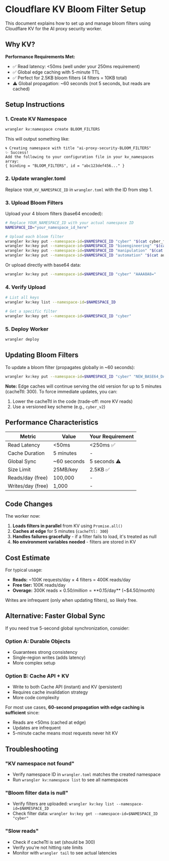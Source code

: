 # Cloudflare KV Bloom Filter Setup

This document explains how to set up and manage bloom filters using Cloudflare KV for the AI proxy security worker.

## Why KV?

**Performance Requirements Met:**
- ✅ Read latency: <50ms (well under your 250ms requirement)
- ✅ Global edge caching with 5-minute TTL
- ✅ Perfect for 2.5KB bloom filters (4 filters = 10KB total)
- ⚠️ Global propagation: ~60 seconds (not 5 seconds, but reads are cached)

## Setup Instructions

### 1. Create KV Namespace

```bash
wrangler kv:namespace create BLOOM_FILTERS
```

This will output something like:
```
🌀 Creating namespace with title "ai-proxy-security-BLOOM_FILTERS"
✨ Success!
Add the following to your configuration file in your kv_namespaces array:
{ binding = "BLOOM_FILTERS", id = "abc123def456..." }
```

### 2. Update wrangler.toml

Replace `YOUR_KV_NAMESPACE_ID` in `wrangler.toml` with the ID from step 1.

### 3. Upload Bloom Filters

Upload your 4 bloom filters (base64 encoded):

```bash
# Replace YOUR_NAMESPACE_ID with your actual namespace ID
NAMESPACE_ID="your_namespace_id_here"

# Upload each bloom filter
wrangler kv:key put --namespace-id=$NAMESPACE_ID "cyber" "$(cat cyber_filter.txt)"
wrangler kv:key put --namespace-id=$NAMESPACE_ID "bioengineering" "$(cat bio_filter.txt)"
wrangler kv:key put --namespace-id=$NAMESPACE_ID "manipulation" "$(cat manipulation_filter.txt)"
wrangler kv:key put --namespace-id=$NAMESPACE_ID "automation" "$(cat automation_filter.txt)"
```

Or upload directly with base64 data:
```bash
wrangler kv:key put --namespace-id=$NAMESPACE_ID "cyber" "AAAA8A8="
```

### 4. Verify Upload

```bash
# List all keys
wrangler kv:key list --namespace-id=$NAMESPACE_ID

# Get a specific filter
wrangler kv:key get --namespace-id=$NAMESPACE_ID "cyber"
```

### 5. Deploy Worker

```bash
wrangler deploy
```

## Updating Bloom Filters

To update a bloom filter (propagates globally in ~60 seconds):

```bash
wrangler kv:key put --namespace-id=$NAMESPACE_ID "cyber" "NEW_BASE64_DATA"
```

**Note:** Edge caches will continue serving the old version for up to 5 minutes (cacheTtl: 300). To force immediate updates, you can:
1. Lower the cacheTtl in the code (trade-off: more KV reads)
2. Use a versioned key scheme (e.g., `cyber_v2`)

## Performance Characteristics

| Metric | Value | Your Requirement |
|--------|-------|------------------|
| Read Latency | <50ms | <250ms ✅ |
| Cache Duration | 5 minutes | - |
| Global Sync | ~60 seconds | 5 seconds ⚠️ |
| Size Limit | 25MB/key | 2.5KB ✅ |
| Reads/day (free) | 100,000 | - |
| Writes/day (free) | 1,000 | - |

## Code Changes

The worker now:
1. **Loads filters in parallel** from KV using `Promise.all()`
2. **Caches at edge** for 5 minutes (`cacheTtl: 300`)
3. **Handles failures gracefully** - if a filter fails to load, it's treated as null
4. **No environment variables needed** - filters are stored in KV

## Cost Estimate

For typical usage:
- **Reads:** ~100K requests/day × 4 filters = 400K reads/day
- **Free tier:** 100K reads/day
- **Overage:** 300K reads × $0.50/million = **$0.15/day** (~$4.50/month)

Writes are infrequent (only when updating filters), so likely free.

## Alternative: Faster Global Sync

If you need true 5-second global synchronization, consider:

### Option A: Durable Objects
- Guarantees strong consistency
- Single-region writes (adds latency)
- More complex setup

### Option B: Cache API + KV
- Write to both Cache API (instant) and KV (persistent)
- Requires cache invalidation strategy
- More code complexity

For most use cases, **60-second propagation with edge caching is sufficient** since:
- Reads are <50ms (cached at edge)
- Updates are infrequent
- 5-minute cache means most requests never hit KV

## Troubleshooting

### "KV namespace not found"
- Verify namespace ID in `wrangler.toml` matches the created namespace
- Run `wrangler kv:namespace list` to see all namespaces

### "Bloom filter data is null"
- Verify filters are uploaded: `wrangler kv:key list --namespace-id=$NAMESPACE_ID`
- Check filter data: `wrangler kv:key get --namespace-id=$NAMESPACE_ID "cyber"`

### "Slow reads"
- Check if cacheTtl is set (should be 300)
- Verify you're not hitting rate limits
- Monitor with `wrangler tail` to see actual latencies
